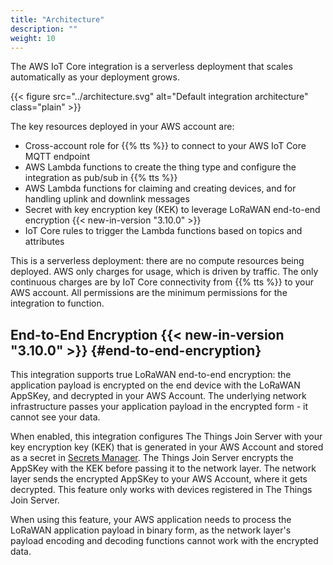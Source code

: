 ```yaml
---
title: "Architecture"
description: ""
weight: 10
---
```


The AWS IoT Core integration is a serverless deployment that scales automatically as your deployment grows.

<!--more-->

{{< figure src="../architecture.svg" alt="Default integration architecture" class="plain" >}}

The key resources deployed in your AWS account are:

- Cross-account role for {{% tts %}} to connect to your AWS IoT Core MQTT endpoint
- AWS Lambda functions to create the thing type and configure the integration as pub/sub in {{% tts %}}
- AWS Lambda functions for claiming and creating devices, and for handling uplink and downlink messages
- Secret with key encryption key (KEK) to leverage LoRaWAN end-to-end encryption {{< new-in-version "3.10.0" >}}
- IoT Core rules to trigger the Lambda functions based on topics and attributes

This is a serverless deployment: there are no compute resources being deployed. AWS only charges for usage, which is driven by traffic. The only continuous charges are by IoT Core connectivity from {{% tts %}} to your AWS account. All permissions are the minimum permissions for the integration to function.

## End-to-End Encryption {{< new-in-version "3.10.0" >}} {#end-to-end-encryption}

This integration supports true LoRaWAN end-to-end encryption: the application payload is encrypted on the end device with the LoRaWAN AppSKey, and decrypted in your AWS Account. The underlying network infrastructure passes your application payload in the encrypted form - it cannot see your data.

When enabled, this integration configures The Things Join Server with your key encryption key (KEK) that is generated in your AWS Account and stored as a secret in [Secrets Manager](https://aws.amazon.com/secrets-manager/). The Things Join Server encrypts the AppSKey with the KEK before passing it to the network layer. The network layer sends the encrypted AppSKey to your AWS Account, where it gets decrypted. This feature only works with devices registered in The Things Join Server.

When using this feature, your AWS application needs to process the LoRaWAN application payload in binary form, as the network layer's payload encoding and decoding functions cannot work with the encrypted data.
